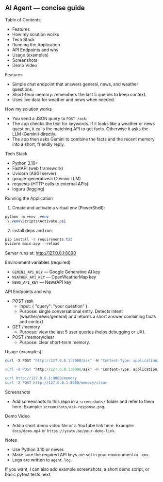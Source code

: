 ## AI Agent — concise guide

Table of Contents
- Features
- How my solution works
- Tech Stack
- Running the Application
- API Endpoints and why
- Usage (examples)
- Screenshots
- Demo Video

Features
- Simple chat endpoint that answers general, news, and weather questions.
- Short-term memory: remembers the last 5 queries to keep context.
- Uses live data for weather and news when needed.

How my solution works
- You send a JSON query to `POST /ask`.
- The app checks the text for keywords. If it looks like a weather or news question, it calls the matching API to get facts. Otherwise it asks the LLM (Gemini) directly.
- The app then asks Gemini to combine the facts and the recent memory into a short, friendly reply.

Tech Stack
- Python 3.10+
- FastAPI (web framework)
- Uvicorn (ASGI server)
- google-generativeai (Gemini LLM)
- requests (HTTP calls to external APIs)
- loguru (logging)

Running the Application
1. Create and activate a virtual env (PowerShell):
```powershell
python -m venv .venv
.\.venv\Scripts\Activate.ps1
```
2. Install deps and run:
```powershell
pip install -r requirements.txt
uvicorn main:app --reload
```
Server runs at: http://127.0.0.1:8000

Environment variables (required)
- `GEMINI_API_KEY` — Google Generative AI key
- `WEATHER_API_KEY` — OpenWeatherMap key
- `NEWS_API_KEY` — NewsAPI key

API Endpoints and why
- POST /ask
	- Input: { "query": "your question" }
	- Purpose: single conversational entry. Detects intent (weather/news/general) and returns a short answer combining facts and context.
- GET /memory
	- Purpose: view the last 5 user queries (helps debugging or UX).
- POST /memory/clear
	- Purpose: clear short-term memory.

Usage (examples)
```powershell
curl -X POST "http://127.0.0.1:8000/ask" -H "Content-Type: application/json" -d '{"query":"What's the weather in London today?"}'

curl -X POST "http://127.0.0.1:8000/ask" -H "Content-Type: application/json" -d '{"query":"Latest news about bitcoin"}'

curl http://127.0.0.1:8000/memory
curl -X POST http://127.0.0.1:8000/memory/clear
```

Screenshots
- Add screenshots to this repo in a `screenshots/` folder and refer to them here. Example: `screenshots/ask-response.png`.

Demo Video
- Add a short demo video file or a YouTube link here. Example: `docs/demo.mp4` or `https://youtu.be/your-demo-link`.

Notes
- Use Python 3.10 or newer.
- Make sure the required API keys are set in your environment or `.env`.
- Logs are written to `agent.log`.

If you want, I can also add example screenshots, a short demo script, or basic pytest tests next.

